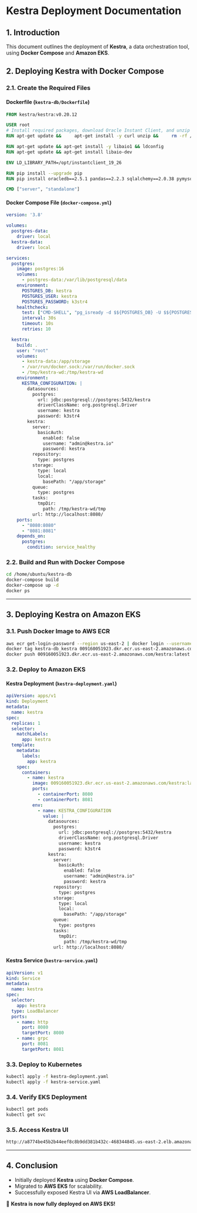 # **Kestra Deployment Documentation**

## **1. Introduction**
This document outlines the deployment of **Kestra**, a data orchestration tool, using **Docker Compose** and **Amazon EKS**.

## **2. Deploying Kestra with Docker Compose**

### **2.1. Create the Required Files**

#### **Dockerfile (`kestra-db/Dockerfile`)**
```dockerfile
FROM kestra/kestra:v0.20.12

USER root
# Install required packages, download Oracle Instant Client, and unzip it
RUN apt-get update &&     apt-get install -y curl unzip &&     rm -rf /var/lib/apt/lists/* &&     curl -o /opt/oracle-instantclient.zip "https://download.oracle.com/otn_software/linux/instantclient/1926000/instantclient-basic-linux.x64-19.26.0.0.0dbru.zip" &&     cd /opt && unzip oracle-instantclient.zip

RUN apt-get update && apt-get install -y libaio1 && ldconfig
RUN apt-get update && apt-get install libaio-dev

ENV LD_LIBRARY_PATH=/opt/instantclient_19_26

RUN pip install --upgrade pip
RUN pip install oracledb==2.5.1 pandas==2.2.3 sqlalchemy==2.0.38 pymysql==1.1.1 pysolr==3.10.0 tqdm==4.67.1 cx_oracle==8.3.0 numpy==1.26.4 boto3==1.37.5

CMD ["server", "standalone"]
```

#### **Docker Compose File (`docker-compose.yml`)**
```yaml
version: '3.8'

volumes:
  postgres-data:
    driver: local
  kestra-data:
    driver: local

services:
  postgres:
    image: postgres:16
    volumes:
      - postgres-data:/var/lib/postgresql/data
    environment:
      POSTGRES_DB: kestra
      POSTGRES_USER: kestra
      POSTGRES_PASSWORD: k3str4
    healthcheck:
      test: ["CMD-SHELL", "pg_isready -d $${POSTGRES_DB} -U $${POSTGRES_USER}"]
      interval: 30s
      timeout: 10s
      retries: 10

  kestra:
    build: .
    user: "root"
    volumes:
      - kestra-data:/app/storage
      - /var/run/docker.sock:/var/run/docker.sock
      - /tmp/kestra-wd:/tmp/kestra-wd
    environment:
      KESTRA_CONFIGURATION: |
        datasources:
          postgres:
            url: jdbc:postgresql://postgres:5432/kestra
            driverClassName: org.postgresql.Driver
            username: kestra
            password: k3str4
        kestra:
          server:
            basicAuth:
              enabled: false
              username: "admin@kestra.io"
              password: kestra
          repository:
            type: postgres
          storage:
            type: local
            local:
              basePath: "/app/storage"
          queue:
            type: postgres
          tasks:
            tmpDir:
              path: /tmp/kestra-wd/tmp
          url: http://localhost:8080/
    ports:
      - "8080:8080"
      - "8081:8081"
    depends_on:
      postgres:
        condition: service_healthy
```

### **2.2. Build and Run with Docker Compose**
```sh
cd /home/ubuntu/kestra-db
docker-compose build
docker-compose up -d
docker ps
```

---

## **3. Deploying Kestra on Amazon EKS**

### **3.1. Push Docker Image to AWS ECR**
```sh
aws ecr get-login-password --region us-east-2 | docker login --username AWS --password-stdin 009160051923.dkr.ecr.us-east-2.amazonaws.com
docker tag kestra-db_kestra 009160051923.dkr.ecr.us-east-2.amazonaws.com/kestra:latest
docker push 009160051923.dkr.ecr.us-east-2.amazonaws.com/kestra:latest
```

### **3.2. Deploy to Amazon EKS**

#### **Kestra Deployment (`kestra-deployment.yaml`)**
```yaml
apiVersion: apps/v1
kind: Deployment
metadata:
  name: kestra
spec:
  replicas: 1
  selector:
    matchLabels:
      app: kestra
  template:
    metadata:
      labels:
        app: kestra
    spec:
      containers:
        - name: kestra
          image: 009160051923.dkr.ecr.us-east-2.amazonaws.com/kestra:latest
          ports:
            - containerPort: 8080
            - containerPort: 8081
          env:
            - name: KESTRA_CONFIGURATION
              value: |
                datasources:
                  postgres:
                    url: jdbc:postgresql://postgres:5432/kestra
                    driverClassName: org.postgresql.Driver
                    username: kestra
                    password: k3str4
                kestra:
                  server:
                    basicAuth:
                      enabled: false
                      username: "admin@kestra.io"
                      password: kestra
                  repository:
                    type: postgres
                  storage:
                    type: local
                    local:
                      basePath: "/app/storage"
                  queue:
                    type: postgres
                  tasks:
                    tmpDir:
                      path: /tmp/kestra-wd/tmp
                  url: http://localhost:8080/
```

#### **Kestra Service (`kestra-service.yaml`)**
```yaml
apiVersion: v1
kind: Service
metadata:
  name: kestra
spec:
  selector:
    app: kestra
  type: LoadBalancer
  ports:
    - name: http
      port: 8080
      targetPort: 8080
    - name: grpc
      port: 8081
      targetPort: 8081
```

### **3.3. Deploy to Kubernetes**
```sh
kubectl apply -f kestra-deployment.yaml
kubectl apply -f kestra-service.yaml
```

### **3.4. Verify EKS Deployment**
```sh
kubectl get pods
kubectl get svc
```

### **3.5. Access Kestra UI**
```sh
http://a8774be45b2b44eef8c8b9dd381b432c-468344845.us-east-2.elb.amazonaws.com:8080
```

---

## **4. Conclusion**
- Initially deployed **Kestra** using **Docker Compose**.
- Migrated to **AWS EKS** for scalability.
- Successfully exposed Kestra UI via **AWS LoadBalancer**.

🚀 **Kestra is now fully deployed on AWS EKS!**
